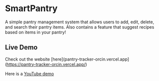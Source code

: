 # SmartPantry
A simple pantry management system that allows users to add, edit, delete, and search their pantry items. Also contains a feature that suggest recipes based on items in your pantry!

## Live Demo
Check out the website [here](pantry-tracker-orcin.vercel.app](https://pantry-tracker-orcin.vercel.app/)

Here is a [YouTube demo](https://youtu.be/Z2HGKL1Y8XM)


